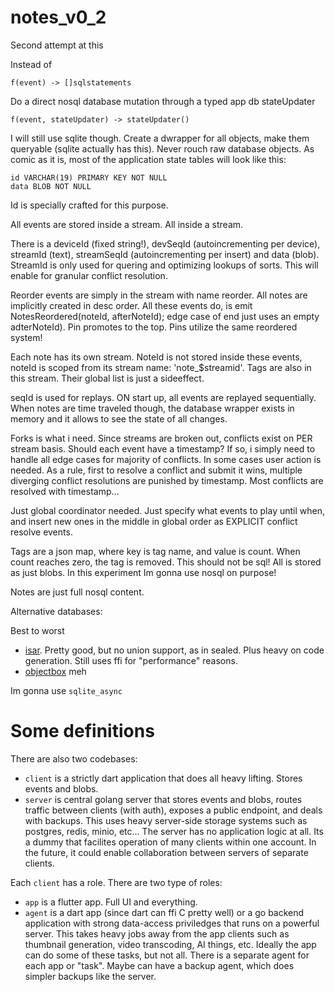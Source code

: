 # notes_v0_2

Second attempt at this

Instead of

`f(event) -> []sqlstatements`

Do a direct nosql database mutation through a typed app db stateUpdater

`f(event, stateUpdater) -> stateUpdater()`

I will still use sqlite though. Create a dwrapper for all objects, make them queryable (sqlite actually has this). Never rouch raw database objects. As comic as it is, most of the application state tables will look like this:
```
id VARCHAR(19) PRIMARY KEY NOT NULL
data BLOB NOT NULL
```
Id is specially crafted for this purpose.

All events are stored inside a stream. All inside a stream.

There is a deviceId (fixed string!), devSeqId (autoincrementing per device), streamId (text), streamSeqId (autoincrementing per insert) and data (blob).
StreamId is only used for quering and optimizing lookups of sorts. This will enable for granular conflict resolution.

Reorder events are simply in the stream with name reorder. All notes are implicitly created in desc order. All these events do, is emit NotesReordered(noteId, afterNoteId); edge case of end just uses an empty adterNoteId). Pin promotes to the top. Pins utilize the same reordered system!

Each note has its own stream. NoteId is not stored inside these events, noteId is scoped from its stream name: 'note_$streamid'. Tags are also in this stream. Their global list is just a sideeffect.

seqId is used for replays. ON start up, all events are replayed sequentially. When notes are time traveled though, the database wrapper exists in memory and it allows to see the state of all changes.

Forks is what i need. Since streams are broken out, conflicts exist on PER stream basis. Should each event have a timestamp? If so, i simply need to handle all edge cases for majority of conflicts. In some cases user action is needed. As a rule, first to resolve a conflict and submit it wins, multiple diverging conflict resolutions are punished by timestamp. Most conflicts are resolved with timestamp...

Just global coordinator needed. Just specify what events to play until when, and insert new ones in the middle in global order as EXPLICIT conflict resolve events.

Tags are a json map, where key is tag name, and value is count. When count reaches zero, the tag is removed. This should not be sql! All is stored as just blobs. In this experiment Im gonna use nosql on purpose!

Notes are just full nosql content.

Alternative databases:

Best to worst
- [isar](https://pub.dev/packages/isar). Pretty good, but no union support, as in sealed. Plus heavy on code generation. Still uses ffi for "performance" reasons.
- [objectbox](https://pub.dev/packages/objectbox) meh

Im gonna use `sqlite_async`

# Some definitions

There are also two codebases:
 - `client` is a strictly dart application that does all heavy lifting. Stores events and blobs.
 - `server` is central golang server that stores events and blobs, routes traffic between clients (with auth), exposes a public endpoint, and deals with backups. This uses heavy server-side storage systems such as postgres, redis, minio, etc... The server has no application logic at all. Its a dummy that facilites operation of many clients within one account. In the future, it could enable collaboration between servers of separate clients.

Each `client` has a role. There are two type of roles:
 - `app` is a flutter app. Full UI and everything.
 - `agent` is a dart app (since dart can ffi C pretty well) or a go backend application with strong data-access priviledges that runs on a powerful server. This takes heavy jobs away from the app clients such as thumbnail generation, video transcoding, AI things, etc. Ideally the app can do some of these tasks, but not all. There is a separate agent for each app or "task". Maybe can have a backup agent, which does simpler backups like the server.
